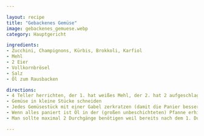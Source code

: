 ```yaml
---

layout: recipe
title: "Gebackenes Gemüse"
image: gebackenes_gemuese.webp
category: Hauptgericht

ingredients:
- Zucchini, Champignons, Kürbis, Brokkoli, Karfiol
- Mehl
- 2 Eier
- Vollkornbrösel
- Salz
- Öl zum Rausbacken

directions:
- 4 Teller herrichten, der 1. hat weißes Mehl, der 2. hat 2 aufgeschlagene, verrührte und gesalzene Eier, der 3. Vollkornbrösel, der 4. bleibt leer
- Gemüse in kleine Stücke schneiden
- Jedes Gemüsestück mit einer Gabel zerkratzen (damit die Panier besser hält), danach in Mehl wenden, abklopfen, mit Gabel in Ei wenden und auf die Brösel legen. Mit der Hand Brösel darüber verteilen und festdrücken. Das fertig panierte Gemüse auf den 4. Teller legen. Am Ende die übrigen Brösel mit dem Ei und etwas Mehl zu Brösellaibchen formen.
- Wenn alles paniert ist Öl in der (großen unbeschichteten) Pfanne erhitzen und wenn es heiß ist das panierte Gemüse verteilen und heiß rausbacken (Stufe 9, evtl 8)
- Man sollte maximal 2 Durchgänge benötigen weil bereits nach dem 1. Durchgang viele Brösel unten in der Pfanne sind, die am Gemüse haften.

---
```

